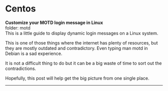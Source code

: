 # Centos

<b>Customize your MOTD login message in Linux</b>
<br>
folder: motd<br>
This is a little guide to display dynamic login messages on a Linux system.

This is one of those things where the internet has plenty of resources, but they are mostly outdated and contradictory. Even typing man motd in Debian is a sad experience.

It is not a difficult thing to do but it can be a big waste of time to sort out the contradictions.

Hopefully, this post will help get the big picture from one single place.
<br><hr><br>
